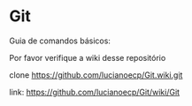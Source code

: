 # Git
Guia de comandos básicos: 

Por favor verifique a wiki desse repositório

clone
https://github.com/lucianoecp/Git.wiki.git

link: https://github.com/lucianoecp/Git/wiki/Git
